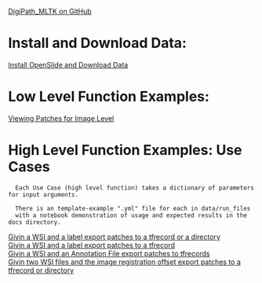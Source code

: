 [DigiPath_MLTK on GitHub](https://github.com/ncsa/DigiPath_MLTK/) <br>

# Install and Download Data:
[Install OpenSlide and Download Data](https://ncsa.github.io/DigiPath_MLTK/Download_Openslide_Data_For_Example_Code.html)

# Low Level Function Examples:
[Viewing Patches for Image Level](https://ncsa.github.io/DigiPath_MLTK/View_patches_for_Image_levels.html)

# High Level Function Examples: Use Cases
```text
  Each Use Case (high level function) takes a dictionary of parameters for input arguments.
  
  There is an template-example ".yml" file for each in data/run_files
  with a notebook demonstration of usage and expected results in the docs directory.
```
[Givin a WSI and a label export patches to a tfrecord or a directory](https://ncsa.github.io/DigiPath_MLTK/View_patches_for_Image_levels.html) <br>
[Givin a WSI and a label export patches to a tfrecord](https://ncsa.github.io/DigiPath_MLTK/View_patches_for_Image_levels.html) <br>
[Givin a WSI and an Annotation File export patches to tfrecords](https://ncsa.github.io/DigiPath_MLTK/View_patches_for_Image_levels.html) <br>
[Givin two WSI files and the image registration offset export patches to a tfrecord or directory](https://ncsa.github.io/DigiPath_MLTK/View_patches_for_Image_levels.html) <br>
